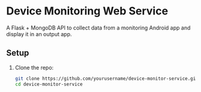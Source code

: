 # Device Monitoring Web Service

A Flask + MongoDB API to collect data from a monitoring Android app and display it in an output app.

## Setup
1. Clone the repo:
   ```bash
   git clone https://github.com/yourusername/device-monitor-service.git
   cd device-monitor-service